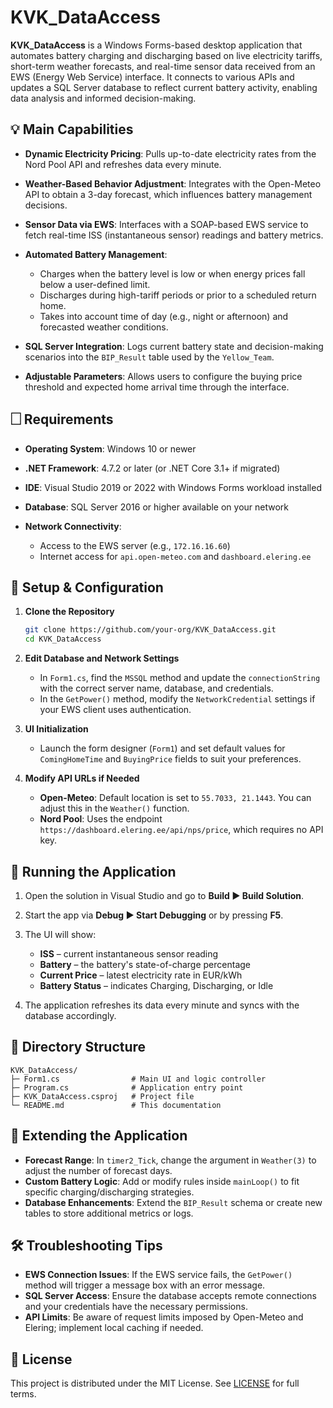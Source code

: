 # KVK\_DataAccess

**KVK\_DataAccess** is a Windows Forms-based desktop application that automates battery charging and discharging based on live electricity tariffs, short-term weather forecasts, and real-time sensor data received from an EWS (Energy Web Service) interface. It connects to various APIs and updates a SQL Server database to reflect current battery activity, enabling data analysis and informed decision-making.

## 💡 Main Capabilities

* **Dynamic Electricity Pricing**: Pulls up-to-date electricity rates from the Nord Pool API and refreshes data every minute.
* **Weather-Based Behavior Adjustment**: Integrates with the Open-Meteo API to obtain a 3-day forecast, which influences battery management decisions.
* **Sensor Data via EWS**: Interfaces with a SOAP-based EWS service to fetch real-time ISS (instantaneous sensor) readings and battery metrics.
* **Automated Battery Management**:

  * Charges when the battery level is low or when energy prices fall below a user-defined limit.
  * Discharges during high-tariff periods or prior to a scheduled return home.
  * Takes into account time of day (e.g., night or afternoon) and forecasted weather conditions.
* **SQL Server Integration**: Logs current battery state and decision-making scenarios into the `BIP_Result` table used by the `Yellow_Team`.
* **Adjustable Parameters**: Allows users to configure the buying price threshold and expected home arrival time through the interface.

## 🗌 Requirements

* **Operating System**: Windows 10 or newer
* **.NET Framework**: 4.7.2 or later (or .NET Core 3.1+ if migrated)
* **IDE**: Visual Studio 2019 or 2022 with Windows Forms workload installed
* **Database**: SQL Server 2016 or higher available on your network
* **Network Connectivity**:

  * Access to the EWS server (e.g., `172.16.16.60`)
  * Internet access for `api.open-meteo.com` and `dashboard.elering.ee`

## 🔧 Setup & Configuration

1. **Clone the Repository**

   ```bash
   git clone https://github.com/your-org/KVK_DataAccess.git
   cd KVK_DataAccess
   ```

2. **Edit Database and Network Settings**

   * In `Form1.cs`, find the `MSSQL` method and update the `connectionString` with the correct server name, database, and credentials.
   * In the `GetPower()` method, modify the `NetworkCredential` settings if your EWS client uses authentication.

3. **UI Initialization**

   * Launch the form designer (`Form1`) and set default values for `ComingHomeTime` and `BuyingPrice` fields to suit your preferences.

4. **Modify API URLs if Needed**

   * **Open-Meteo**: Default location is set to `55.7033, 21.1443`. You can adjust this in the `Weather()` function.
   * **Nord Pool**: Uses the endpoint `https://dashboard.elering.ee/api/nps/price`, which requires no API key.

## 🚀 Running the Application

1. Open the solution in Visual Studio and go to **Build ▶ Build Solution**.
2. Start the app via **Debug ▶ Start Debugging** or by pressing **F5**.
3. The UI will show:

   * **ISS** – current instantaneous sensor reading
   * **Battery** – the battery's state-of-charge percentage
   * **Current Price** – latest electricity rate in EUR/kWh
   * **Battery Status** – indicates Charging, Discharging, or Idle
4. The application refreshes its data every minute and syncs with the database accordingly.

## 📂 Directory Structure

```
KVK_DataAccess/
├─ Form1.cs                # Main UI and logic controller
├─ Program.cs              # Application entry point
├─ KVK_DataAccess.csproj   # Project file
└─ README.md               # This documentation
```

## 🔄 Extending the Application

* **Forecast Range**: In `timer2_Tick`, change the argument in `Weather(3)` to adjust the number of forecast days.
* **Custom Battery Logic**: Add or modify rules inside `mainLoop()` to fit specific charging/discharging strategies.
* **Database Enhancements**: Extend the `BIP_Result` schema or create new tables to store additional metrics or logs.

## 🛠️ Troubleshooting Tips

* **EWS Connection Issues**: If the EWS service fails, the `GetPower()` method will trigger a message box with an error message.
* **SQL Server Access**: Ensure the database accepts remote connections and your credentials have the necessary permissions.
* **API Limits**: Be aware of request limits imposed by Open-Meteo and Elering; implement local caching if needed.

## 📄 License

This project is distributed under the MIT License. See [LICENSE](LICENSE) for full terms.
